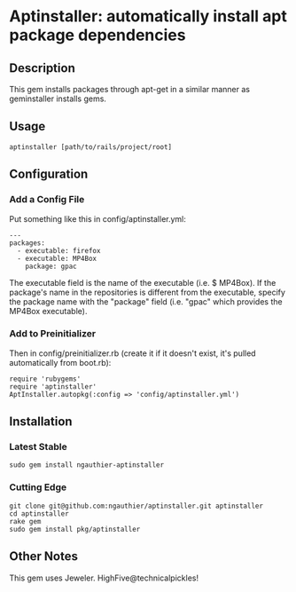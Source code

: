 # Aptinstaller: automatically install apt package dependencies

## Description
This gem installs packages through apt-get in a similar manner as geminstaller installs gems.

## Usage
    aptinstaller [path/to/rails/project/root]

## Configuration

### Add a Config File
Put something like this in config/aptinstaller.yml:

    ---
    packages:
      - executable: firefox
      - executable: MP4Box
        package: gpac

The executable field is the name of the executable (i.e. $ MP4Box). If the package's name in the
repositories is different from the executable, specify the package name with the "package"
field (i.e. "gpac" which provides the MP4Box executable).

### Add to Preinitializer

Then in config/preinitializer.rb (create it if it doesn't exist, it's pulled automatically
from boot.rb):

    require 'rubygems'
    require 'aptinstaller'
    AptInstaller.autopkg(:config => 'config/aptinstaller.yml')

## Installation

### Latest Stable
    sudo gem install ngauthier-aptinstaller

### Cutting Edge
    git clone git@github.com:ngauthier/aptinstaller.git aptinstaller
    cd aptinstaller
    rake gem
    sudo gem install pkg/aptinstaller

## Other Notes
This gem uses Jeweler. HighFive@technicalpickles!

